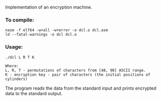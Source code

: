 Implementation of an encryption machine.

### To compile:

```
nasm -f elf64 -w+all -w+error -o dcl.o dcl.asm
ld --fatal-warnings -o dcl dcl.o
```

### Usage:
```
./dcl L R T K

Where:
L, R, T - permutations of characters from [48, 90] ASCII range.
K - encryption key - pair of characters (the initial positions of cylinders)

```
The program reads the data from the standard input and prints encrypted data to the standard output.

